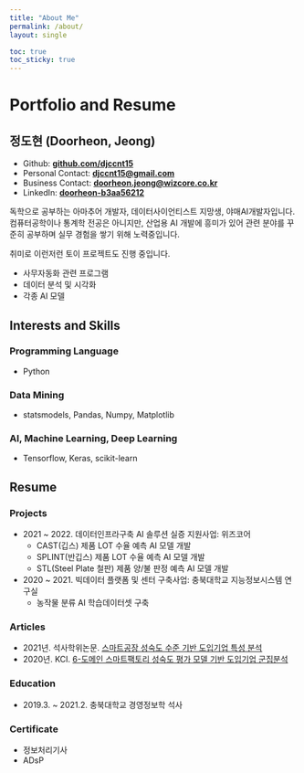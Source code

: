 ```yaml
---
title: "About Me"
permalink: /about/
layout: single

toc: true
toc_sticky: true
---
```

# Portfolio and Resume

## 정도현 (Doorheon, Jeong)
- Github: **[github.com/djccnt15](https://github.com/djccnt15)**
- Personal Contact: **[djccnt15@gmail.com](mailto:djccnt15@gmail.com)**
- Business Contact: **[doorheon.jeong@wizcore.co.kr](mailto:doorheon.jeong@wizcore.co.kr)**
- LinkedIn: **[doorheon-b3aa56212](https://www.linkedin.com/in/doorheon-b3aa56212/)**

독학으로 공부하는 아마추어 개발자, 데이터사이언티스트 지망생, 야매AI개발자입니다. 컴퓨터공학이나 통계학 전공은 아니지만, 산업용 AI 개발에 흥미가 있어 관련 분야를 꾸준히 공부하며 실무 경험을 쌓기 위해 노력중입니다.  

취미로 이런저런 토이 프로젝트도 진행 중입니다.  

- 사무자동화 관련 프로그램
- 데이터 분석 및 시각화
- 각종 AI 모델

## Interests and Skills

### Programming Language
- Python

### Data Mining
- statsmodels, Pandas, Numpy, Matplotlib

### AI, Machine Learning, Deep Learning
- Tensorflow, Keras, scikit-learn

## Resume

### Projects
- 2021 ~ 2022. 데이터인프라구축 AI 솔루션 실증 지원사업: 위즈코어
    - CAST(깁스) 제품 LOT 수율 예측 AI 모델 개발
    - SPLINT(반깁스) 제품 LOT 수율 예측 AI 모델 개발
    - STL(Steel Plate 철판) 제품 양/불 판정 예측 AI 모델 개발
- 2020 ~ 2021. 빅데이터 플랫폼 및 센터 구축사업: 충북대학교 지능정보시스템 연구실
    - 농작물 분류 AI 학습데이터셋 구축

### Articles
- 2021년. 석사학위논문. [스마트공장 성숙도 수준 기반 도입기업 특성 분석](http://www.riss.kr/link?id=T15766958)
- 2020년. KCI. [6-도메인 스마트팩토리 성숙도 평가 모델 기반 도입기업 군집분석](https://www.kci.go.kr/kciportal/ci/sereArticleSearch/ciSereArtiView.kci?sereArticleSearchBean.artiId=ART002627006)

<!-- ### Petents
- 

### Competition
-  -->

### Education
- 2019.3. ~ 2021.2. 충북대학교 경영정보학 석사

### Certificate
- 정보처리기사
- ADsP